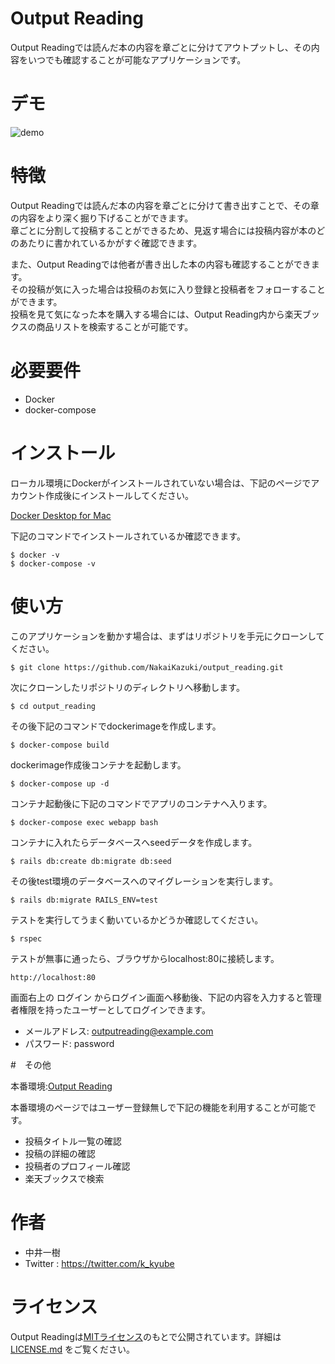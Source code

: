 # Output Reading

Output Readingでは読んだ本の内容を章ごとに分けてアウトプットし、その内容をいつでも確認することが可能なアプリケーションです。  

# デモ

![demo](https://raw.githubusercontent.com/wiki/NakaiKazuki/output_reading/images/output_reading_demo.gif)

# 特徴

Output Readingでは読んだ本の内容を章ごとに分けて書き出すことで、その章の内容をより深く掘り下げることができます。  
章ごとに分割して投稿することができるため、見返す場合には投稿内容が本のどのあたりに書かれているかがすぐ確認できます。  

また、Output Readingでは他者が書き出した本の内容も確認することができます。   
その投稿が気に入った場合は投稿のお気に入り登録と投稿者をフォローすることができます。  
投稿を見て気になった本を購入する場合には、Output Reading内から楽天ブックスの商品リストを検索することが可能です。

# 必要要件

* Docker
* docker-compose

#  インストール

ローカル環境にDockerがインストールされていない場合は、下記のページでアカウント作成後にインストールしてください。

[Docker Desktop for Mac](https://hub.docker.com/editions/community/docker-ce-desktop-mac)  

下記のコマンドでインストールされているか確認できます。

```
$ docker -v
$ docker-compose -v
```

# 使い方

このアプリケーションを動かす場合は、まずはリポジトリを手元にクローンしてください。

```
$ git clone https://github.com/NakaiKazuki/output_reading.git
```

次にクローンしたリポジトリのディレクトリへ移動します。

```
$ cd output_reading
```

その後下記のコマンドでdockerimageを作成します。

```
$ docker-compose build
```

dockerimage作成後コンテナを起動します。

```
$ docker-compose up -d
```

コンテナ起動後に下記のコマンドでアプリのコンテナへ入ります。

```
$ docker-compose exec webapp bash
```

コンテナに入れたらデータベースへseedデータを作成します。

```
$ rails db:create db:migrate db:seed
```

その後test環境のデータベースへのマイグレーションを実行します。

```
$ rails db:migrate RAILS_ENV=test
```

テストを実行してうまく動いているかどうか確認してください。

```
$ rspec
```

テストが無事に通ったら、ブラウザからlocalhost:80に接続します。

```
http://localhost:80
```

画面右上の ログイン からログイン画面へ移動後、下記の内容を入力すると管理者権限を持ったユーザーとしてログインできます。

* メールアドレス: outputreading@example.com
* パスワード: password

#　その他

本番環境:[Output Reading](https://www.output-reading.xyz/)  

本番環境のページではユーザー登録無しで下記の機能を利用することが可能です。
* 投稿タイトル一覧の確認
* 投稿の詳細の確認
* 投稿者のプロフィール確認
* 楽天ブックスで検索

# 作者

* 中井一樹
* Twitter : https://twitter.com/k_kyube

# ライセンス

Output Readingは[MITライセンス](https://en.wikipedia.org/wiki/MIT_License)のもとで公開されています。詳細は [LICENSE.md](https://github.com/NakaiKazuki/output_reading/blob/master/LICENSE.md) をご覧ください。
